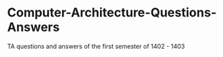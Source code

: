 # Computer-Architecture-Questions-Answers
TA questions and answers of the first semester of 1402 - 1403
